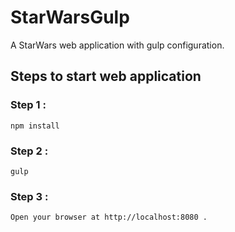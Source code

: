 # StarWarsGulp
A StarWars web application with gulp configuration.

## Steps to start web application 
### Step 1 :
    npm install
### Step 2 : 
    gulp
### Step 3 :
    Open your browser at http://localhost:8080 .
